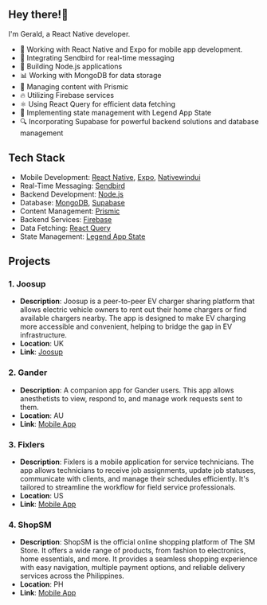 <!--
**campanagerald/campanagerald** is a ✨ _special_ ✨ repository because its `README.md` (this file) appears on your GitHub profile.

Here are some ideas to get you started:

# ![Your Repository's Stats](https://github-readme-stats.vercel.app/api/top-langs/?username=coyksdev&theme=blue-green)
# ![Your Repository's Stats](https://github-readme-stats.vercel.app/api?username=coyksdev&show_icons=true)

-->

## Hey there!👋

I'm Gerald, a React Native developer.

- 📱 Working with React Native and Expo for mobile app development.
- 📡 Integrating Sendbird for real-time messaging
- 🚀 Building Node.js applications
- 📊 Working with MongoDB for data storage
- 📝 Managing content with Prismic
- 🔥 Utilizing Firebase services
- ⚛️ Using React Query for efficient data fetching
- 🧠 Implementing state management with Legend App State
- 🔍 Incorporating Supabase for powerful backend solutions and database management

## Tech Stack

- Mobile Development: [React Native](https://reactnative.dev/), [Expo](https://expo.dev/), [Nativewindui](https://nativewindui.com/)
- Real-Time Messaging: [Sendbird](https://sendbird.com/)
- Backend Development: [Node.js](https://nodejs.org/)
- Database: [MongoDB](https://www.mongodb.com/), [Supabase](https://supabase.com/)
- Content Management: [Prismic](https://prismic.io/)
- Backend Services: [Firebase](https://firebase.google.com/)
- Data Fetching: [React Query](https://tanstack.com/query/latest/docs/framework/react/overview)
- State Management: [Legend App State](https://legendapp.com/open-source/state/v3/intro/introduction/)

## Projects

### 1. Joosup
- **Description**: Joosup is a peer-to-peer EV charger sharing platform that allows electric vehicle owners to rent out their home chargers or find available chargers nearby. The app is designed to make EV charging more accessible and convenient, helping to bridge the gap in EV infrastructure.
- **Location**: UK
- **Link**: [Joosup](https://www.joosup.com/) 

### 2. Gander
- **Description**: A companion app for Gander users. This app allows anesthetists to view, respond to, and manage work requests sent to them.
- **Location**: AU
- **Link**: [Mobile App](https://play.google.com/store/apps/details?id=com.moretonblue.gander&hl=en)

### 3. Fixlers
- **Description**: Fixlers is a mobile application for service technicians. The app allows technicians to receive job assignments, update job statuses, communicate with clients, and manage their schedules efficiently. It's tailored to streamline the workflow for field service professionals.
- **Location**: US
- **Link**: [Mobile App](https://play.google.com/store/apps/details?id=com.fixlerstechnicians&hl=en&gl=US)

### 4. ShopSM
- **Description**: ShopSM is the official online shopping platform of The SM Store. It offers a wide range of products, from fashion to electronics, home essentials, and more. It provides a seamless shopping experience with easy navigation, multiple payment options, and reliable delivery services across the Philippines.
- **Location**: PH
- **Link**: [Mobile App](https://apps.apple.com/ph/app/shopsm/id1473939651)
